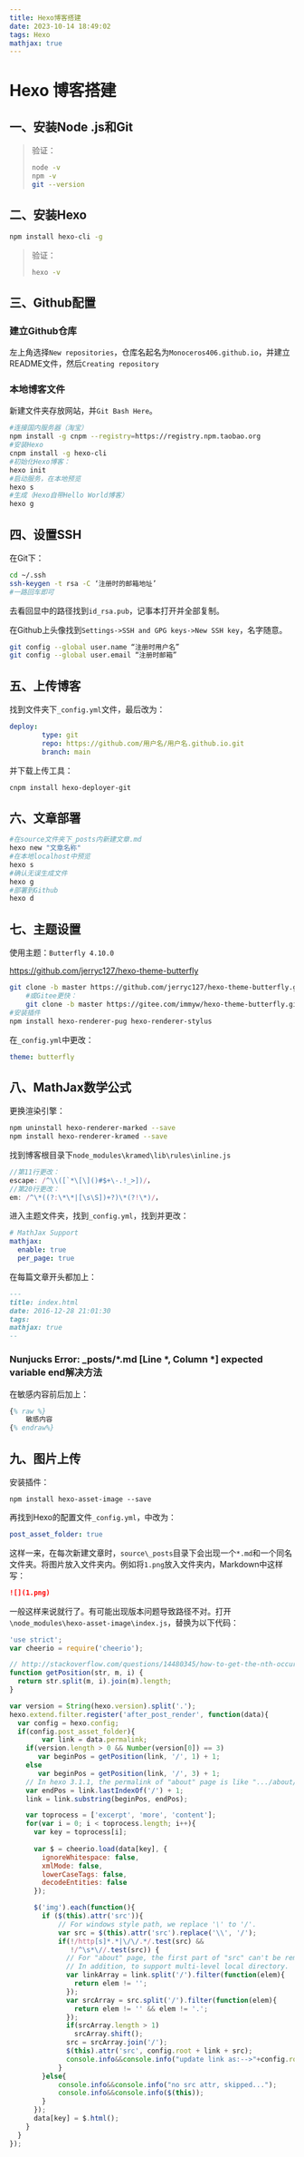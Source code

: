 ```yaml
---
title: Hexo博客搭建
date: 2023-10-14 18:49:02
tags: Hexo
mathjax: true
---
```


# Hexo 博客搭建
## 一、安装Node .js和Git
> 验证：
>
> ```bash
> node -v
> npm -v
> git --version
> ```

## 二、安装Hexo

```bash
npm install hexo-cli -g
```

> 验证：
>
> ```bash
> hexo -v
> ```
>
> 

## 三、Github配置

### 建立Github仓库

左上角选择`New repositories`，仓库名起名为`Monoceros406.github.io`，并建立README文件，然后`Creating repository` 

### 本地博客文件

新建文件夹存放网站，并`Git Bash Here`。

```bash
#连接国内服务器（淘宝）
npm install -g cnpm --registry=https://registry.npm.taobao.org
#安装Hexo
cnpm install -g hexo-cli
#初始化Hexo博客：
hexo init
#启动服务，在本地预览
hexo s
#生成（Hexo自带Hello World博客）
hexo g
```

## 四、设置SSH

在Git下：

```bash
cd ~/.ssh
ssh-keygen -t rsa -C ‘注册时的邮箱地址’
#一路回车即可
```

去看回显中的路径找到`id_rsa.pub`，记事本打开并全部复制。

在Github上头像找到`Settings->SSH and GPG keys->New SSH key`，名字随意。

```bash
git config --global user.name “注册时用户名”
git config --global user.email “注册时邮箱”
```

## 五、上传博客

找到文件夹下`_config.yml`文件，最后改为：

```yaml
deploy:
        type: git
        repo: https://github.com/用户名/用户名.github.io.git
        branch: main
```

并下载上传工具：

```bash
cnpm install hexo-deployer-git
```

## 六、文章部署

```bash
#在source文件夹下_posts内新建文章.md
hexo new "文章名称"
#在本地localhost中预览
hexo s
#确认无误生成文件
hexo g
#部署到Github
hexo d
```

## 七、主题设置

使用主题：`Butterfly 4.10.0`

https://github.com/jerryc127/hexo-theme-butterfly

```bash
git clone -b master https://github.com/jerryc127/hexo-theme-butterfly.git themes/butterfly
	#或Gitee更快：
	git clone -b master https://gitee.com/immyw/hexo-theme-butterfly.git themes/butterfly
#安装插件
npm install hexo-renderer-pug hexo-renderer-stylus
```

在`_config.yml`中更改：

```yaml
theme: butterfly
```

## 八、MathJax数学公式

更换渲染引擎：

```bash
npm uninstall hexo-renderer-marked --save
npm install hexo-renderer-kramed --save
```

找到博客根目录下`node_modules\kramed\lib\rules\inline.js`

```javascript
//第11行更改：
escape: /^\\([`*\[\]()#$+\-.!_>])/，
//第20行更改：
em: /^\*((?:\*\*|[\s\S])+?)\*(?!\*)/，
```

进入主题文件夹，找到`_config.yml`，找到并更改：

```yaml
# MathJax Support
mathjax:
  enable: true
  per_page: true
```

在每篇文章开头都加上：

```markdown
---
title: index.html
date: 2016-12-28 21:01:30
tags:
mathjax: true
--
```

### Nunjucks Error: _posts/*.md [Line *, Column *] expected variable end解决方法

在敏感内容前后加上：

```latex
{% raw %}
	敏感内容
{% endraw%}
```

## 九、图片上传

安装插件：

```bahs
npm install hexo-asset-image --save
```

再找到Hexo的配置文件`_config.yml`，中改为：

```yaml
post_asset_folder: true
```

这样一来，在每次新建文章时，`source\_posts`目录下会出现一个`*.md`和一个同名文件夹。将图片放入文件夹内。例如将`1.png`放入文件夹内，Markdown中这样写：

```markdown
![](1.png)
```

一般这样来说就行了。有可能出现版本问题导致路径不对。打开`\node_modules\hexo-asset-image\index.js`，替换为以下代码：

```javascript
'use strict';
var cheerio = require('cheerio');

// http://stackoverflow.com/questions/14480345/how-to-get-the-nth-occurrence-in-a-string
function getPosition(str, m, i) {
  return str.split(m, i).join(m).length;
}

var version = String(hexo.version).split('.');
hexo.extend.filter.register('after_post_render', function(data){
  var config = hexo.config;
  if(config.post_asset_folder){
        var link = data.permalink;
    if(version.length > 0 && Number(version[0]) == 3)
       var beginPos = getPosition(link, '/', 1) + 1;
    else
       var beginPos = getPosition(link, '/', 3) + 1;
    // In hexo 3.1.1, the permalink of "about" page is like ".../about/index.html".
    var endPos = link.lastIndexOf('/') + 1;
    link = link.substring(beginPos, endPos);

    var toprocess = ['excerpt', 'more', 'content'];
    for(var i = 0; i < toprocess.length; i++){
      var key = toprocess[i];
 
      var $ = cheerio.load(data[key], {
        ignoreWhitespace: false,
        xmlMode: false,
        lowerCaseTags: false,
        decodeEntities: false
      });

      $('img').each(function(){
        if ($(this).attr('src')){
            // For windows style path, we replace '\' to '/'.
            var src = $(this).attr('src').replace('\\', '/');
            if(!/http[s]*.*|\/\/.*/.test(src) &&
               !/^\s*\//.test(src)) {
              // For "about" page, the first part of "src" can't be removed.
              // In addition, to support multi-level local directory.
              var linkArray = link.split('/').filter(function(elem){
                return elem != '';
              });
              var srcArray = src.split('/').filter(function(elem){
                return elem != '' && elem != '.';
              });
              if(srcArray.length > 1)
                srcArray.shift();
              src = srcArray.join('/');
              $(this).attr('src', config.root + link + src);
              console.info&&console.info("update link as:-->"+config.root + link + src);
            }
        }else{
            console.info&&console.info("no src attr, skipped...");
            console.info&&console.info($(this));
        }
      });
      data[key] = $.html();
    }
  }
});
```



